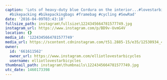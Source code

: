 ```yaml
---
caption: 'Lots of heavy-duty blue Cordura on the interior...#lovestarbicyclebags #handmade
  #bikepacking #bikepackingbags #framebag #cycling #SewRad'
date: '2016-04-09T03:43:18'
fullsize_path: instagram\fullsize\1224345664781577749.jpg
instagram_url: https://www.instagram.com/p/BD9v-UvmG4V
location: {}
media_id: '1224345664781577749'
media_url: https://scontent.cdninstagram.com/t51.2885-15/e35/12530934_477816732411763_304759948_n.jpg?ig_cache_key=MTIyNDM0NTY2NDc4MTU3Nzc0OQ%3D%3D.2
owner:
  id: '661611562'
  owner_url: https://www.instagram.com/elliotlovestarbicycles
  username: elliotlovestarbicycles
thumbnail_path: instagram\thumbnails\1224345664781577749.jpg
utc_date: 1460173398
---
```

